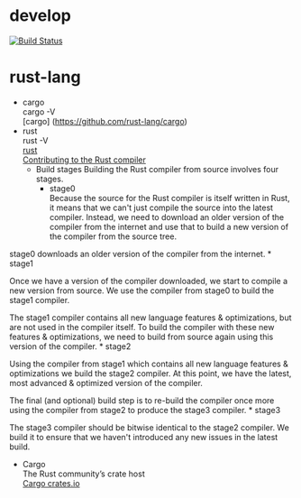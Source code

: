 # develop
[![Build Status](https://secure.travis-ci.org/robisys/develop.svg?branch=master)](https://travis-ci.org/robisys/develop)

# rust-lang  
* cargo   
  cargo -V    
[cargo] (https://github.com/rust-lang/cargo)
* rust    
  rust -V    
[rust](https://github.com/rust-lang/rust)  
[Contributing to the Rust compiler](https://gregchapple.com/contributing-to-the-rust-compiler/)  
  * Build stages
    Building the Rust compiler from source involves four stages.
    * stage0  
    Because the source for the Rust compiler is itself written in Rust, it means that we can't just compile the source into the latest compiler. Instead, we need to download an older version of the compiler from the internet and use that to build a new version of the compiler from the source tree.

stage0 downloads an older version of the compiler from the internet.
    * stage1  

Once we have a version of the compiler downloaded, we start to compile a new version from source. We use the compiler from stage0 to build the stage1 compiler.

The stage1 compiler contains all new language features & optimizations, but are not used in the compiler itself. To build the compiler with these new features & optimizations, we need to build from source again using this version of the compiler.
    * stage2  

Using the compiler from stage1 which contains all new language features & optimizations we build the stage2 compiler. At this point, we have the latest, most advanced & optimized version of the compiler.

The final (and optional) build step is to re-build the compiler once more using the compiler from stage2 to produce the stage3 compiler.
    * stage3  

The stage3 compiler should be bitwise identical to the stage2 compiler. We build it to ensure that we haven't introduced any new issues in the latest build.

* Cargo  
  The Rust community’s crate host   
[Cargo crates.io](https://crates.io/)



